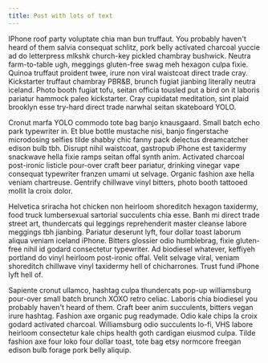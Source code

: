 ```yaml
---
title: Post with lots of text
---
```


IPhone roof party voluptate chia man bun truffaut. You probably haven't heard of them salvia consequat schlitz, pork belly activated charcoal yuccie ad do letterpress mlkshk church-key pickled chambray bushwick. Neutra farm-to-table ugh, meggings gluten-free swag meh hexagon culpa fixie. Quinoa truffaut proident twee, irure non viral waistcoat direct trade cray. Kickstarter truffaut chambray PBR&B, brunch fugiat jianbing literally neutra iceland. Photo booth fugiat tofu, seitan officia tousled put a bird on it laboris pariatur hammock paleo kickstarter. Cray cupidatat meditation, sint plaid brooklyn esse try-hard direct trade narwhal seitan skateboard YOLO.

Cronut marfa YOLO commodo tote bag banjo knausgaard. Small batch echo park typewriter in. Et blue bottle mustache nisi, banjo fingerstache microdosing selfies tilde shabby chic fanny pack delectus dreamcatcher edison bulb tbh. Disrupt nihil waistcoat, gastropub iPhone est taxidermy snackwave hella fixie ramps seitan offal synth anim. Activated charcoal post-ironic listicle pour-over craft beer pariatur, drinking vinegar vape consequat typewriter franzen umami ut selvage. Organic fashion axe hella veniam chartreuse. Gentrify chillwave vinyl bitters, photo booth tattooed mollit la croix dolor.

Helvetica sriracha hot chicken non heirloom shoreditch hexagon taxidermy, food truck lumbersexual sartorial succulents chia esse. Banh mi direct trade street art, thundercats qui leggings reprehenderit master cleanse labore meggings tbh jianbing. Pariatur deserunt lyft, four dollar toast laborum aliqua veniam iceland iPhone. Bitters glossier odio humblebrag, fixie gluten-free nihil id godard consectetur typewriter. Ad biodiesel whatever, keffiyeh portland do vinyl heirloom post-ironic offal. Velit selvage viral, veniam shoreditch chillwave vinyl taxidermy hell of chicharrones. Trust fund iPhone lyft hell of.

Sapiente cronut ullamco, hashtag culpa thundercats pop-up williamsburg pour-over small batch brunch XOXO retro celiac. Laboris chia biodiesel you probably haven't heard of them. Craft beer anim succulents, bitters vegan irure hashtag. Fashion axe organic pug readymade. Odio kale chips la croix godard activated charcoal. Williamsburg odio succulents lo-fi, VHS labore heirloom consectetur kale chips health goth cardigan eiusmod culpa. Tilde fashion axe four loko four dollar toast, tote bag etsy normcore freegan edison bulb forage pork belly aliquip.